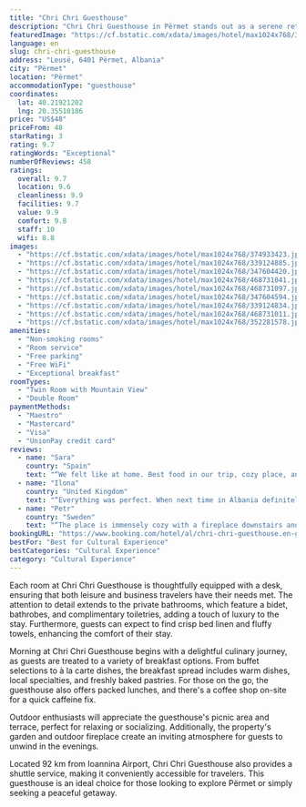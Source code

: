 ```yaml
---
title: "Chri Chri Guesthouse"
description: "Chri Chri Guesthouse in Përmet stands out as a serene retreat for travelers seeking both comfort and convenience."
featuredImage: "https://cf.bstatic.com/xdata/images/hotel/max1024x768/374933423.jpg?k=8d8f2e23f56c0cbba211b32020b1bfd9572ef9c15258ac5ee904161be7d7dbe7&o=&hp=1"
language: en
slug: chri-chri-guesthouse
address: "Leusë, 6401 Përmet, Albania"
city: "Përmet"
location: "Përmet"
accommodationType: "guesthouse"
coordinates:
  lat: 40.21921202
  lng: 20.35510186
price: "US$48"
priceFrom: 48
starRating: 3
rating: 9.7
ratingWords: "Exceptional"
numberOfReviews: 458
ratings:
  overall: 9.7
  location: 9.6
  cleanliness: 9.9
  facilities: 9.7
  value: 9.9
  comfort: 9.8
  staff: 10
  wifi: 8.8
images:
  - "https://cf.bstatic.com/xdata/images/hotel/max1024x768/374933423.jpg?k=8d8f2e23f56c0cbba211b32020b1bfd9572ef9c15258ac5ee904161be7d7dbe7&o=&hp=1"
  - "https://cf.bstatic.com/xdata/images/hotel/max1024x768/339124885.jpg?k=1b3e7e131860042833fa01b1b9894fc487d5d73d39d402d30b178eda037db7e2&o=&hp=1"
  - "https://cf.bstatic.com/xdata/images/hotel/max1024x768/347604420.jpg?k=cfd9230c17f00a5d65fa49db9e7ed7914a451276f5b39a2c8ade525084113462&o=&hp=1"
  - "https://cf.bstatic.com/xdata/images/hotel/max1024x768/468731041.jpg?k=295f6e308cfd8bb179371c14aa6eff8ca509c196573d7d6cc6704612e48f5b8f&o=&hp=1"
  - "https://cf.bstatic.com/xdata/images/hotel/max1024x768/468731097.jpg?k=d1a621294b9bbaffd3fb67e380792679e39ca36d9fb3f336d498e3f60cef67ea&o=&hp=1"
  - "https://cf.bstatic.com/xdata/images/hotel/max1024x768/347604594.jpg?k=ee798fd9664e1e3d03e608401f6de7fa3e549b1a548d4d9959a32ee217ecf1e4&o=&hp=1"
  - "https://cf.bstatic.com/xdata/images/hotel/max1024x768/339124834.jpg?k=8cc8a37ef672b01219bc25b855dea54c3bf5ae1c54d941afe98cd3985e36c02b&o=&hp=1"
  - "https://cf.bstatic.com/xdata/images/hotel/max1024x768/468731011.jpg?k=7f50a8acb96503a4485cfe908d14e4315d49280975bc1c088684bf0168a0c50a&o=&hp=1"
  - "https://cf.bstatic.com/xdata/images/hotel/max1024x768/352281578.jpg?k=50275316f19fe841eb0d132b1ac97e91a3bc34b9de613c12c5edbc47ba71bdfd&o=&hp=1"
amenities:
  - "Non-smoking rooms"
  - "Room service"
  - "Free parking"
  - "Free WiFi"
  - "Exceptional breakfast"
roomTypes:
  - "Twin Room with Mountain View"
  - "Double Room"
paymentMethods:
  - "Maestro"
  - "Mastercard"
  - "Visa"
  - "UnionPay credit card"
reviews:
  - name: "Sara"
    country: "Spain"
    text: "“We felt like at home. Best food in our trip, cozy place, and amazing attention!! They took special care with the food for my partner who has celiac disease, and that is greatly appreciated. If we came back we would choose it again!”"
  - name: "Ilona"
    country: "United Kingdom"
    text: "“Everything was perfect. When next time in Albania definitely staying there.”"
  - name: "Petr"
    country: "Sweden"
    text: "“The place is immensely cozy with a fireplace downstairs and superior rooms with wonderful wooden floor and ceiling. Bathroom was perfect and clean. We had an amazing dinner and breakfast, probably best during our trip in Albania, and including a...”"
bookingURL: "https://www.booking.com/hotel/al/chri-chri-guesthouse.en-gb.html?aid=8035640"
bestFor: "Best for Cultural Experience"
bestCategories: "Cultural Experience"
category: "Cultural Experience"
---
```


Each room at Chri Chri Guesthouse is thoughtfully equipped with a desk, ensuring that both leisure and business travelers have their needs met. The attention to detail extends to the private bathrooms, which feature a bidet, bathrobes, and complimentary toiletries, adding a touch of luxury to the stay. Furthermore, guests can expect to find crisp bed linen and fluffy towels, enhancing the comfort of their stay.

Morning at Chri Chri Guesthouse begins with a delightful culinary journey, as guests are treated to a variety of breakfast options. From buffet selections to à la carte dishes, the breakfast spread includes warm dishes, local specialties, and freshly baked pastries. For those on the go, the guesthouse also offers packed lunches, and there's a coffee shop on-site for a quick caffeine fix.

Outdoor enthusiasts will appreciate the guesthouse's picnic area and terrace, perfect for relaxing or socializing. Additionally, the property's garden and outdoor fireplace create an inviting atmosphere for guests to unwind in the evenings.

Located 92 km from Ioannina Airport, Chri Chri Guesthouse also provides a shuttle service, making it conveniently accessible for travelers. This guesthouse is an ideal choice for those looking to explore Përmet or simply seeking a peaceful getaway.